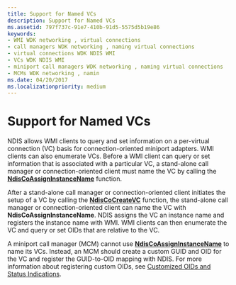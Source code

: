 ```yaml
---
title: Support for Named VCs
description: Support for Named VCs
ms.assetid: 797f737c-91e7-410b-91d5-5575d5b19e86
keywords:
- WMI WDK networking , virtual connections
- call managers WDK networking , naming virtual connections
- virtual connections WDK NDIS WMI
- VCs WDK NDIS WMI
- miniport call managers WDK networking , naming virtual connections
- MCMs WDK networking , namin
ms.date: 04/20/2017
ms.localizationpriority: medium
---
```


# Support for Named VCs





NDIS allows WMI clients to query and set information on a per-virtual connection (VC) basis for connection-oriented miniport adapters. WMI clients can also enumerate VCs. Before a WMI client can query or set information that is associated with a particular VC, a stand-alone call manager or connection-oriented client must name the VC by calling the [**NdisCoAssignInstanceName**](/windows-hardware/drivers/ddi/ndis/nf-ndis-ndiscoassigninstancename) function.

After a stand-alone call manager or connection-oriented client initiates the setup of a VC by calling the [**NdisCoCreateVC**](/windows-hardware/drivers/ddi/ndis/nf-ndis-ndiscocreatevc) function, the stand-alone call manager or connection-oriented client can name the VC with **NdisCoAssignInstanceName**. NDIS assigns the VC an instance name and registers the instance name with WMI. WMI clients can then enumerate the VC and query or set OIDs that are relative to the VC.

A miniport call manager (MCM) cannot use [**NdisCoAssignInstanceName**](/windows-hardware/drivers/ddi/ndis/nf-ndis-ndiscoassigninstancename) to name its VCs. Instead, an MCM should create a custom GUID and OID for the VC and register the GUID-to-OID mapping with NDIS. For more information about registering custom OIDs, see [Customized OIDs and Status Indications](customized-oids-and-status-indications.md).

 

